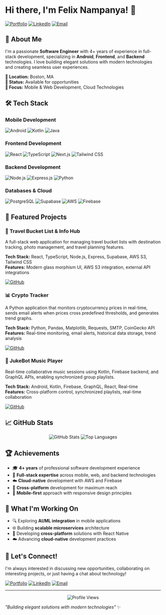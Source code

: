 # Hi there, I'm Felix Nampanya! 👋

[![Portfolio](https://img.shields.io/badge/Portfolio-felixny.github.io-blue?style=for-the-badge&logo=github)](https://felixny.github.io)
[![LinkedIn](https://img.shields.io/badge/LinkedIn-felixny-blue?style=for-the-badge&logo=linkedin)](https://linkedin.com/in/felixny)
[![Email](https://img.shields.io/badge/Email-felixynx@gmail.com-red?style=for-the-badge&logo=gmail)](mailto:felixynx@gmail.com)

## 🚀 About Me

I'm a passionate **Software Engineer** with 4+ years of experience in full-stack development, specializing in **Android**, **Frontend**, and **Backend** technologies. I love building elegant solutions with modern technologies and creating seamless user experiences.

**📍 Location:** Boston, MA  
**💼 Status:** Available for opportunities  
**🎯 Focus:** Mobile & Web Development, Cloud Technologies

## 🛠️ Tech Stack

### Mobile Development
![Android](https://img.shields.io/badge/Android-3DDC84?style=for-the-badge&logo=android&logoColor=white)
![Kotlin](https://img.shields.io/badge/Kotlin-0095D5?style=for-the-badge&logo=kotlin&logoColor=white)
![Java](https://img.shields.io/badge/Java-ED8B00?style=for-the-badge&logo=openjdk&logoColor=white)

### Frontend Development
![React](https://img.shields.io/badge/React-20232A?style=for-the-badge&logo=react&logoColor=61DAFB)
![TypeScript](https://img.shields.io/badge/TypeScript-007ACC?style=for-the-badge&logo=typescript&logoColor=white)
![Next.js](https://img.shields.io/badge/Next.js-000000?style=for-the-badge&logo=next.js&logoColor=white)
![Tailwind CSS](https://img.shields.io/badge/Tailwind_CSS-38B2AC?style=for-the-badge&logo=tailwind-css&logoColor=white)

### Backend Development
![Node.js](https://img.shields.io/badge/Node.js-43853D?style=for-the-badge&logo=node.js&logoColor=white)
![Express.js](https://img.shields.io/badge/Express.js-404D59?style=for-the-badge)
![Python](https://img.shields.io/badge/Python-3776AB?style=for-the-badge&logo=python&logoColor=white)

### Databases & Cloud
![PostgreSQL](https://img.shields.io/badge/PostgreSQL-316192?style=for-the-badge&logo=postgresql&logoColor=white)
![Supabase](https://img.shields.io/badge/Supabase-3ECF8E?style=for-the-badge&logo=supabase&logoColor=white)
![AWS](https://img.shields.io/badge/Amazon_AWS-232F3E?style=for-the-badge&logo=amazon-aws&logoColor=white)
![Firebase](https://img.shields.io/badge/Firebase-039BE5?style=for-the-badge&logo=Firebase&logoColor=white)

## 🎯 Featured Projects

### 🧳 Travel Bucket List & Info Hub
A full-stack web application for managing travel bucket lists with destination tracking, photo management, and travel planning features.

**Tech Stack:** React, TypeScript, Node.js, Express, Supabase, AWS S3, Tailwind CSS  
**Features:** Modern glass morphism UI, AWS S3 integration, external API integrations

[![GitHub](https://img.shields.io/badge/GitHub-View_Project-black?style=for-the-badge&logo=github)](https://github.com/felixny/travel-bucketlist-app)

### 📊 Crypto Tracker
A Python application that monitors cryptocurrency prices in real-time, sends email alerts when prices cross predefined thresholds, and generates trend graphs.

**Tech Stack:** Python, Pandas, Matplotlib, Requests, SMTP, CoinGecko API  
**Features:** Real-time monitoring, email alerts, historical data storage, trend analysis

[![GitHub](https://img.shields.io/badge/GitHub-View_Project-black?style=for-the-badge&logo=github)](https://github.com/felixny/crypto-tracker)

### 🎵 JukeBot Music Player
Real-time collaborative music sessions using Kotlin, Firebase backend, and GraphQL APIs, enabling synchronized group playlists.

**Tech Stack:** Android, Kotlin, Firebase, GraphQL, React, Real-time  
**Features:** Cross-platform control, synchronized playlists, real-time collaboration

[![GitHub](https://img.shields.io/badge/GitHub-View_Project-black?style=for-the-badge&logo=github)](https://github.com/felixny/JukeBot)

## 📈 GitHub Stats

<div align="center">
  <img src="https://github-readme-stats.vercel.app/api?username=felixny&show_icons=true&theme=tokyonight&hide_border=true&count_private=true" alt="GitHub Stats" />
  <img src="https://github-readme-stats.vercel.app/api/top-langs/?username=felixny&layout=compact&theme=tokyonight&hide_border=true" alt="Top Languages" />
</div>

## 🏆 Achievements

- 🎓 **4+ years** of professional software development experience
- 🚀 **Full-stack expertise** across mobile, web, and backend technologies
- ☁️ **Cloud-native** development with AWS and Firebase
- 🔄 **Cross-platform** development for maximum reach
- 📱 **Mobile-first** approach with responsive design principles

## 🌟 What I'm Working On

- 🔍 Exploring **AI/ML integration** in mobile applications
- 🌐 Building **scalable microservices** architecture
- 📱 Developing **cross-platform** solutions with React Native
- ☁️ Advancing **cloud-native** development practices

## 🤝 Let's Connect!

I'm always interested in discussing new opportunities, collaborating on interesting projects, or just having a chat about technology!

[![Portfolio](https://img.shields.io/badge/Portfolio-Visit_My_Site-blue?style=for-the-badge&logo=github)](https://felixny.github.io)
[![LinkedIn](https://img.shields.io/badge/LinkedIn-Connect-blue?style=for-the-badge&logo=linkedin)](https://linkedin.com/in/felixny)
[![Email](https://img.shields.io/badge/Email-Get_in_Touch-red?style=for-the-badge&logo=gmail)](mailto:felixynx@gmail.com)

---

<div align="center">
  <img src="https://komarev.com/ghpvc/?username=felixny&style=for-the-badge&color=blue" alt="Profile Views" />
</div>

*"Building elegant solutions with modern technologies"* ✨